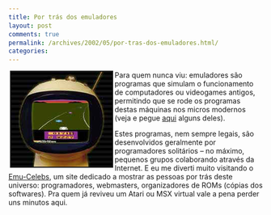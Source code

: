 ```yaml
---
title: Por trás dos emuladores
layout: post
comments: true
permalink: /archives/2002/05/por-tras-dos-emuladores.html/
categories:
---
```

</div> <div class=mensagem><img src="/img/blig/endurojpg.jpg" align="left" border="2" hspace="3">Para quem nunca viu: emuladores são programas que simulam o funcionamento de computadores ou videogames antigos, permitindo que se rode os programas destas máquinas nos micros modernos (veja e pegue <a href="http://fliperama.ig.com.br/emuladores/home_emuladores/index.html" >aqui</a> alguns deles).</p>
Estes programas, nem sempre legais, são desenvolvidos geralmente por programadores solitários &#8211; no máximo, pequenos grupos colaborando através da Internet. E eu me diverti muito visitando o <a href="http://www.emu-celebs.consollection.com" >Emu-Celebs</a>, um site dedicado a mostrar as pessoas por trás deste universo: programadores, webmasters, organizadores de ROMs (cópias dos softwares). Pra quem já reviveu um Atari ou MSX virtual vale a pena perder uns minutos aqui.</div> <div class=mensagem>
